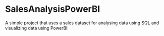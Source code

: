 # SalesAnalysisPowerBI

A simple project that uses a sales dataset for analysing data using SQL and visualizing data using PowerBI
